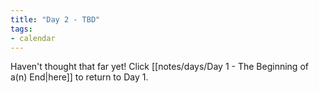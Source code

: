 ```yaml
---
title: "Day 2 - TBD"
tags:
- calendar
---
```


Haven't thought that far yet! Click [[notes/days/Day 1 - The Beginning of a(n) End|here]] to return to Day 1. 
